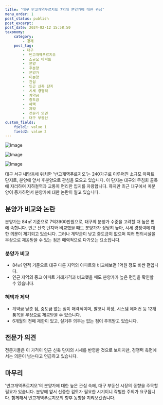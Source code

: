 ```yaml
---
title: '대구 반고개역푸르지오 7억대 분양가에 대한 관심'
menu_order: 1
post_status: publish
post_excerpt: 
post_date: 2024-02-12 15:58:50
taxonomy:
    category:
        - 경제
    post_tag:
        - 대구
        -  반고개역푸르지오
        -  소규모 아파트
        -  분양
        -  후분양
        -  분양가
        -  미분양
        -  관심
        -  인근 신축 단지
        -  시세 경쟁력
        -  계약금
        -  중도금
        -  혜택
        -  제약
        -  전문가 의견
        -  대구 부동산
custom_fields:
    field1: value 1
    field2: value 2
---
```


![Image](https://imgnews.pstatic.net/image/366/2024/02/12/0000969814_001_20240212143401427.jpg?type=w647)

![Image](https://imgnews.pstatic.net/image/366/2024/02/12/0000969814_002_20240212143401481.jpg?type=w647)

![Image](https://imgnews.pstatic.net/image/366/2024/02/12/0000969814_003_20240212143401515.jpg?type=w647)

대구 서구 내당동에 위치한 '반고개역푸르지오'는 240가구로 이루어진 소규모 아파트 단지로, 분양에 앞서 후분양으로 관심을 모으고 있습니다. 이 단지는 대구의 무침회 골목에 자리하여 지하철역과 교통이 편리한 입지를 자랑합니다. 하지만 최근 대구에서 미분양이 증가하면서 분양가에 대한 논란이 일고 있습니다. 
## 분양가 비교와 논란
분양가는 84㎡ 기준으로 7억3900만원으로, 대구의 분양가 수준을 고려할 때 높은 편에 속합니다. 인근 신축 단지와 비교했을 때도 분양가가 상당히 높아, 시세 경쟁력에 대한 의문이 제기되고 있습니다. 그러나 계약금이 낮고 중도금이 없으며 여러 편의시설을 무상으로 제공받을 수 있는 점은 매력적으로 다가오는 요소입니다. 
### 분양가 비교
- 84㎡ 면적 기준으로 대구 다른 지역의 아파트와 비교해보면 1억원 정도 비싼 편입니다.
- 인근 지역의 중고 아파트 거래가격과 비교했을 때도 분양가가 높은 편임을 확인할 수 있습니다.
### 혜택과 제약
- 계약금 낮춘 점, 중도금 없는 점이 매력적이며, 발코니 확장, 시스템 에어컨 등 12개 품목을 무상으로 제공받을 수 있습니다.
- 6개월의 전매 제한이 있고, 실거주 의무는 없는 점이 주목받고 있습니다.
## 전문가 의견
전문가들은 이 가격이 인근 신축 단지의 시세를 반영한 것으로 보이지만, 경쟁력 측면에서는 의문이 남는다고 언급하고 있습니다.
## 마무리
'반고개역푸르지오'의 분양가에 대한 높은 관심 속에, 대구 부동산 시장의 동향을 주목할 필요가 있습니다. 분양에 앞서 신중한 검토가 필요한 시기이니 각별한 주의가 요구됩니다. 함께해서 반고개역푸르지오의 향후 동향을 지켜보겠습니다.
